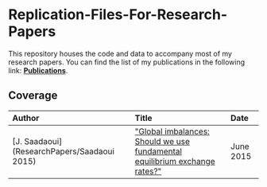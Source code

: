 # Replication-Files-For-Research-Papers
 This repository houses the code and data to accompany most of my research papers. You can find the list of my publications in the following link: [**Publications**](https://www.jamelsaadaoui.com/publications/complete-list/).
 
 ## Coverage
|Author|Title|Date|
|:----|:----|:----|
|[J. Saadaoui](ResearchPapers/Saadaoui 2015)|["Global imbalances: Should we use fundamental equilibrium exchange rates?"](https://www.sciencedirect.com/science/article/abs/pii/S0264999315000243)|June 2015|
